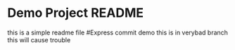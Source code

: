 # Demo Project README
this is a simple readme file
#Express commit demo
this is in verybad branch
this will cause trouble

